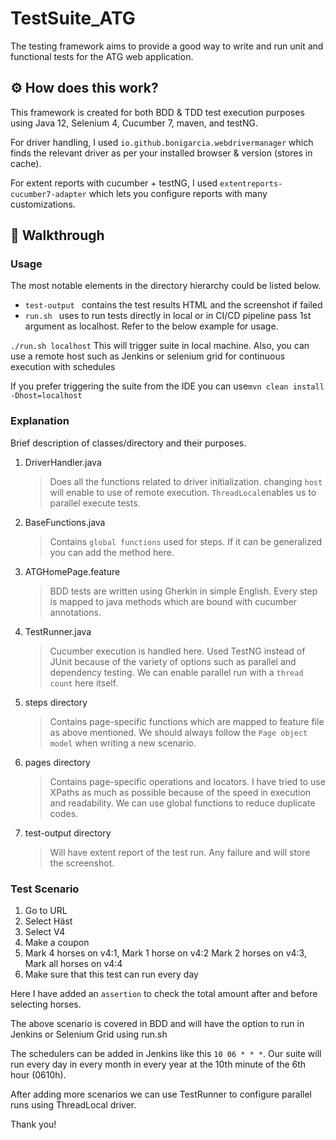 # TestSuite_ATG

The testing framework aims to provide a good way to write and run unit and functional tests for the ATG web application.

## ⚙️ How does this work?

This framework is created for both BDD & TDD test execution purposes using Java 12, Selenium 4, Cucumber 7, maven, and testNG.

For driver handling, I used `io.github.bonigarcia.webdrivermanager` which finds the relevant driver as per your installed browser & version (stores in cache).

For extent reports with cucumber + testNG, I used `extentreports-cucumber7-adapter` which lets you configure reports with many customizations.


## 💬 Walkthrough

### Usage

The most notable elements in the directory hierarchy could be listed below.

- `test-output `
contains the test results HTML and the screenshot if failed
- `run.sh `
uses to run tests directly in local or in CI/CD pipeline pass 1st argument as localhost. Refer to the below example for usage.

`./run.sh localhost` This will trigger suite in local machine. Also, you can use a remote host such as Jenkins or selenium grid for continuous execution with schedules

If you prefer triggering the suite from the IDE you can use`mvn clean install -Dhost=localhost`

### Explanation

Brief description of classes/directory and their purposes.

1. DriverHandler.java
    > Does all the functions related to driver initialization. changing `host` will enable to use of remote execution. `ThreadLocal`enables us to parallel execute tests. 


2. BaseFunctions.java
    > Contains `global functions` used for steps. If it can be generalized you can add the method here.   


3. ATGHomePage.feature
    > BDD tests are written using Gherkin in simple English. Every step is mapped to java methods which are bound with cucumber annotations.
    

4. TestRunner.java
    > Cucumber execution is handled here. Used TestNG instead of JUnit because of the variety of options such as parallel and dependency testing. We can enable parallel run with a `thread count` here itself.

4. steps directory
   > Contains page-specific functions which are mapped to feature file as above mentioned. We should always follow the `Page object model` when writing a new scenario.

4. pages directory
   > Contains page-specific operations and locators. I have tried to use XPaths as much as possible because of the speed in execution and readability. We can use global functions to reduce duplicate codes.

4. test-output directory
   > Will have extent report of the test run. Any failure and will store the screenshot.

### Test Scenario
1. Go to URL
2. Select Häst
3. Select V4
4. Make a coupon
5. Mark 4 horses on v4:1, Mark 1 horse on v4:2 Mark 2 horses on v4:3, Mark all horses on v4:4
6. Make sure that this test can run every day

Here I have added an `assertion` to check the total amount after and before selecting horses.

The above scenario is covered in BDD and will have the option to run in Jenkins or Selenium Grid using run.sh 

The schedulers can be added in Jenkins like this `10 06 * * *`.
Our suite will run every day in every month in every year at the 10th minute of the 6th hour (0610h).

After adding more scenarios we can use TestRunner to configure parallel runs using ThreadLocal driver.


Thank you!
